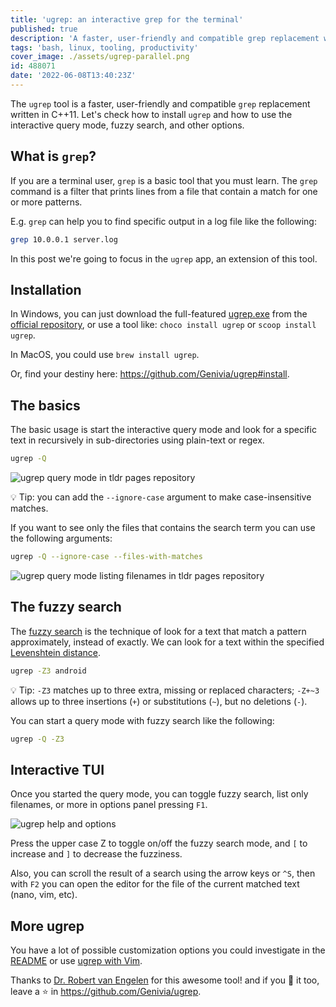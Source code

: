 ```yaml
---
title: 'ugrep: an interactive grep for the terminal'
published: true
description: 'A faster, user-friendly and compatible grep replacement written in C++11.'
tags: 'bash, linux, tooling, productivity'
cover_image: ./assets/ugrep-parallel.png
id: 488071
date: '2022-06-08T13:40:23Z'
---
```


The `ugrep` tool is a faster, user-friendly and compatible `grep` replacement written in C++11. Let's check how to install `ugrep` and how to use the interactive query mode, fuzzy search, and other options.

## What is `grep`?

If you are a terminal user, `grep` is a basic tool that you must learn. The `grep` command is a filter that prints lines from a file that contain a match for one or more patterns.

E.g. `grep` can help you to find specific output in a log file like the following:

```bash
grep 10.0.0.1 server.log
```

In this post we're going to focus in the `ugrep` app, an extension of this tool.

## Installation

In Windows, you can just download the full-featured [ugrep.exe](https://github.com/Genivia/ugrep/releases) from the [official repository](https://github.com/Genivia/ugrep), or use a tool like: `choco install ugrep` or `scoop install ugrep`.

In MacOS, you could use `brew install ugrep`.

Or, find your destiny here: <https://github.com/Genivia/ugrep#install>.

## The basics

The basic usage is start the interactive query mode and look for a specific text in recursively in sub-directories using plain-text or regex.

```bash
ugrep -Q
```

![ugrep query mode in tldr pages repository](https://dev-to-uploads.s3.amazonaws.com/uploads/articles/b3qsd9og05nypn50vgiv.png)

💡 Tip: you can add the `--ignore-case` argument to make case-insensitive matches.

If you want to see only the files that contains the search term you can use the following arguments:

```bash
ugrep -Q --ignore-case --files-with-matches
```

![ugrep query mode listing filenames in tldr pages repository](https://dev-to-uploads.s3.amazonaws.com/uploads/articles/9yllgdg64e2wnv4vegwv.png)

## The fuzzy search

The [fuzzy search](https://en.wikipedia.org/wiki/Approximate_string_matching) is the technique of look for a text that match a pattern approximately, instead of exactly. We can look for a text within the specified [Levenshtein distance](https://en.wikipedia.org/wiki/Levenshtein_distance).

```bash
ugrep -Z3 android
```

💡 Tip: `-Z3` matches up to three extra, missing or replaced characters; `-Z+~3` allows up to three insertions (`+`) or substitutions (`~`), but no deletions (`-`).

You can start a query mode with fuzzy search like the following:

```bash
ugrep -Q -Z3
```

## Interactive TUI

Once you started the query mode, you can toggle fuzzy search, list only filenames, or more in options panel pressing `F1`.

![ugrep help and options](https://dev-to-uploads.s3.amazonaws.com/uploads/articles/eesmpv9rne7mrgna2508.png)

Press the upper case Z to toggle on/off the fuzzy search mode, and `[` to increase and `]` to decrease the fuzziness.

Also, you can scroll the result of a search using the arrow keys or `^S`, then with `F2` you can open the editor for the file of the current matched text (nano, vim, etc).

## More ugrep

You have a lot of possible customization options you could investigate in the [README](https://github.com/Genivia/ugrep#readme) or use [ugrep with Vim](https://github.com/Genivia/ugrep#vim).

Thanks to [Dr. Robert van Engelen](https://github.com/genivia-inc) for this awesome tool! and if you 💛 it too, leave a ⭐ in <https://github.com/Genivia/ugrep>.
